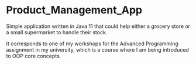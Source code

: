 # Product_Management_App
Simple application written in Java 11 that could help either a grocery store or a small supermarket to handle their stock. 

It corresponds to one of my workshops for the Advanced Programming assignment in my university, which is a course where 
I am being introduced to OOP core concepts.